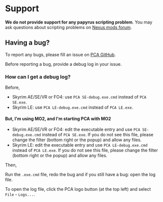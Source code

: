 # Support

**We do not provide support for any papyrus scripting problem**.
You may ask questions about scripting problems on [Nexus mods forum](https://nexusmods.com/forum).

## Having a bug?

To report any bugs, please fill an issue on [PCA GitHub](https://github.com/Kiyozz/papyrus-compiler-app/issues).

Before reporting a bug, provide a debug log in your issue.

### How can I get a debug log?

Before,

- Skyrim AE/SE/VR or FO4: use `PCA SE-debug.exe.cmd` instead of `PCA SE.exe`.
- Skyrim LE: use `PCA LE-debug.exe.cmd` instead of `PCA LE.exe`.

#### But, I'm using MO2, and I'm starting PCA with MO2

- Skyrim AE/SE/VR or FO4: edit the executable entry and use `PCA SE-debug.exe.cmd` instead of `PCA SE.exe`.
  If you do not see this file, please change the filter (bottom right or the popup) and allow any files.
- Skyrim LE: edit the executable entry and use `PCA LE-debug.exe.cmd` instead of `PCA LE.exe`.
  If you do not see this file, please change the filter (bottom right or the popup) and allow any files.

Then,

Run the `.exe.cmd` file, redo the bug and if you still have a bug: open the log file.

To open the log file, click the PCA logo button (at the top left) and select `File` - `Logs...`.
